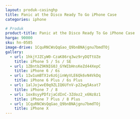 ```yaml
---
layout: produk-casinghp
title: Panic at the Disco Ready To Go iPhone Case
categories: iphone

# Produk
product-title: Panic at the Disco Ready To Go iPhone Case
harga: 90000
sku: hn-0585
image-drive: 1CquRNCWsQqGao_Q9bnBNAjgnu7bmdTOj
gallery:
  - url: 1hkjYJZCyW0-CzaK86rq3wz9ryDQTtUZe
    title: iPhone 5 / 5s / SE
  - url: 1ZBntbZ9KNIG0J_GYWIbHnsKeZd44XepC
    title: iPhone 6 / 6s
  - url: 1Iw1umBTX1v6zGjinWyVLE6Qk6vN4VkDq
    title: iPhone 6 Plus / 6s Plus
  - url: 1alJojwvE0q9ZLIQ6UfnV-p22wg5Asat7
    title: iPhone 7 / 8
  - url: 1ox8syyPDfzjaCdInC-3Zdoz2_x6Nz8z1
    title: iPhone 7 Plus / 8 Plus
  - url: 1CquRNCWsQqGao_Q9bnBNAjgnu7bmdTOj
    title: iPhone X
---
```

